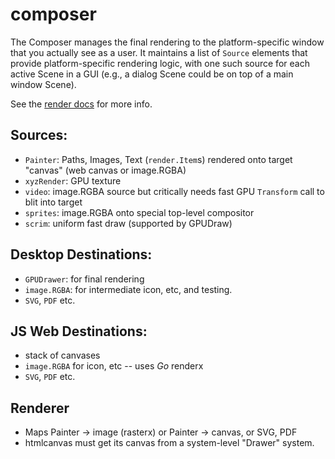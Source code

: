 # composer

The Composer manages the final rendering to the platform-specific window that you actually see as a user. It maintains a list of `Source` elements that provide platform-specific rendering logic, with one such source for each active Scene in a GUI (e.g., a dialog Scene could be on top of a main window Scene).

See the [render docs](https://cogentcore.org/core/render) for more info.

## Sources:
* `Painter`: Paths, Images, Text (`render.Item`s) rendered onto target "canvas" (web canvas or image.RGBA)
* `xyzRender`: GPU texture
* `video`: image.RGBA source but critically needs fast GPU `Transform` call to blit into target
* `sprites`: image.RGBA onto special top-level compositor
* `scrim`: uniform fast draw (supported by GPUDraw)

## Desktop Destinations:
* `GPUDrawer`: for final rendering
* `image.RGBA`: for intermediate icon, etc, and testing.
* `SVG`, `PDF` etc.

## JS Web Destinations:
* stack of canvases
* `image.RGBA` for icon, etc -- uses _Go_ renderx
* `SVG`, `PDF` etc.

## Renderer

* Maps Painter -> image (rasterx) or Painter -> canvas, or SVG, PDF
* htmlcanvas must get its canvas from a system-level "Drawer" system.

